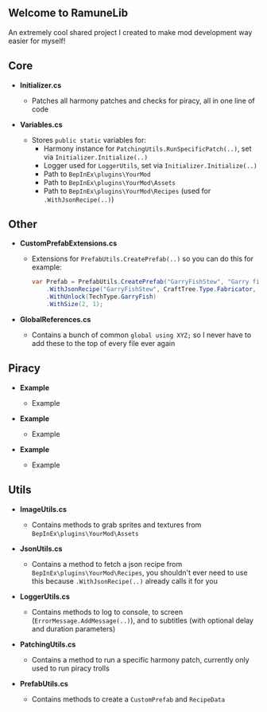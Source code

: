 ## **Welcome to RamuneLib**
An extremely cool shared project I created to make mod development way easier for myself!

<!-------------------------------------------------------------------------------------->

## **Core**
- **Initializer.cs**
  - Patches all harmony patches and checks for piracy, all in one line of code

- **Variables.cs**
  - Stores `public static` variables for:
    - Harmony instance for `PatchingUtils.RunSpecificPatch(..)`, set via `Initializer.Initialize(..)`
    - Logger used for `LoggerUtils`, set via `Initializer.Initialize(..)`
    - Path to `BepInEx\plugins\YourMod`
    - Path to `BepInEx\plugins\YourMod\Assets`
    - Path to `BepInEx\plugins\YourMod\Recipes` (used for `.WithJsonRecipe(..)`)


<!-------------------------------------------------------------------------------------->

## **Other**
- **CustomPrefabExtensions.cs**
  - Extensions for `PrefabUtils.CreatePrefab(..)` so you can do this for example:
    ```cs
    var Prefab = PrefabUtils.CreatePrefab("GarryFishStew", "Garry fish stew", "A stew made from cooked garryfish.", ImageUtils.GetSprite("GarryFishStew"))
        .WithJsonRecipe("GarryFishStew", CraftTree.Type.Fabricator, CraftTreeHandler.Paths.FabricatorCookedFood)
        .WithUnlock(TechType.GarryFish)
        .WithSize(2, 1);
    ```

- **GlobalReferences.cs**
  - Contains a bunch of common `global using XYZ;` so I never have to add these to the top of every file ever again

<!-------------------------------------------------------------------------------------->

## **Piracy**
- **Example**
  - Example

- **Example**
  - Example

- **Example**
  - Example

<!-------------------------------------------------------------------------------------->

## **Utils**
- **ImageUtils.cs**
  - Contains methods to grab sprites and textures from `BepInEx\plugins\YourMod\Assets`

- **JsonUtils.cs**
  - Contains a method to fetch a json recipe from `BepInEx\plugins\YourMod\Recipes`, you shouldn't ever need to use this because `.WithJsonRecipe(..)` already calls it for you

- **LoggerUtils.cs**
  - Contains methods to log to console, to screen (`ErrorMessage.AddMessage(..)`), and to subtitles (with optional delay and duration parameters)

- **PatchingUtils.cs**
  - Contains a method to run a specific harmony patch, currently only used to run piracy trolls

- **PrefabUtils.cs**
  - Contains methods to create a `CustomPrefab` and `RecipeData`

  
<!-------------------------------------------------------------------------------------->